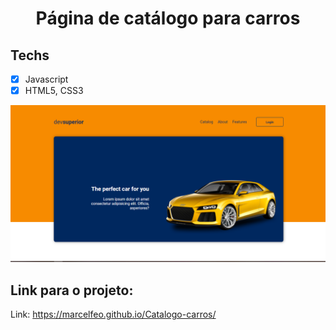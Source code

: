 <h1 align="center">
Página de catálogo para carros
</h1>

## Techs

- [x] Javascript
- [x] HTML5, CSS3

![Foto da página](Catalogo.png)

## Link para o projeto:

Link: https://marcelfeo.github.io/Catalogo-carros/
